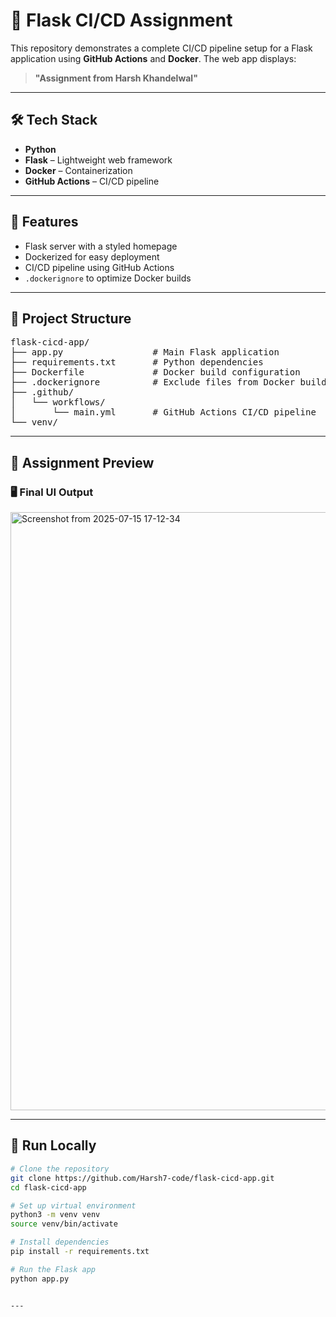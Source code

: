 # 🚀 Flask CI/CD Assignment

This repository demonstrates a complete CI/CD pipeline setup for a Flask application using **GitHub Actions** and **Docker**. The web app displays:

> **"Assignment from Harsh Khandelwal"**

---

## 🛠️ Tech Stack

- **Python**
- **Flask** – Lightweight web framework
- **Docker** – Containerization
- **GitHub Actions** – CI/CD pipeline

---

## 🧪 Features

- Flask server with a styled homepage
- Dockerized for easy deployment
- CI/CD pipeline using GitHub Actions
- `.dockerignore` to optimize Docker builds

---

## 📁 Project Structure

<pre>
flask-cicd-app/
├── app.py                 # Main Flask application
├── requirements.txt       # Python dependencies
├── Dockerfile             # Docker build configuration
├── .dockerignore          # Exclude files from Docker build context
├── .github/
│   └── workflows/
│       └── main.yml       # GitHub Actions CI/CD pipeline
└── venv/      
</pre>


---

## 📸 Assignment Preview

### 🖥️ Final UI Output

<img width="1842" height="957" alt="Screenshot from 2025-07-15 17-12-34" src="https://github.com/user-attachments/assets/f86e435b-6d23-451f-9ad2-1d304b17d67d" />

---


## 🧪 Run Locally

```bash
# Clone the repository
git clone https://github.com/Harsh7-code/flask-cicd-app.git
cd flask-cicd-app

# Set up virtual environment
python3 -m venv venv
source venv/bin/activate

# Install dependencies
pip install -r requirements.txt

# Run the Flask app
python app.py


---
